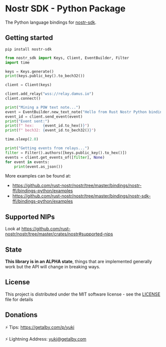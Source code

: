 # Nostr SDK - Python Package

The Python language bindings for [nostr-sdk](https://github.com/rust-nostr/nostr).

## Getting started

```shell
pip install nostr-sdk
```

```python
from nostr_sdk import Keys, Client, EventBuilder, Filter
import time

keys = Keys.generate()
print(keys.public_key().to_bech32())

client = Client(keys)

client.add_relay("wss://relay.damus.io")
client.connect()

print("Mining a POW text note...")
event = EventBuilder.new_text_note("Hello from Rust Nostr Python bindings!", []).to_pow_event(keys, 20)
event_id = client.send_event(event)
print("Event sent:")
print(f" hex:    {event_id.to_hex()}")
print(f" bech32: {event_id.to_bech32()}")

time.sleep(2.0)

print("Getting events from relays...")
filter = Filter().authors([keys.public_key().to_hex()])
events = client.get_events_of([filter], None)
for event in events:
    print(event.as_json())
```

More examples can be found at:

* https://github.com/rust-nostr/nostr/tree/master/bindings/nostr-ffi/bindings-python/examples
* https://github.com/rust-nostr/nostr/tree/master/bindings/nostr-sdk-ffi/bindings-python/examples

## Supported NIPs

Look at <https://github.com/rust-nostr/nostr/tree/master/crates/nostr#supported-nips>

## State

**This library is in an ALPHA state**, things that are implemented generally work but the API will change in breaking ways.

## License

This project is distributed under the MIT software license - see the [LICENSE](https://github.com/rust-nostr/nostr/tree/master/LICENSE) file for details

## Donations

⚡ Tips: <https://getalby.com/p/yuki>

⚡ Lightning Address: yuki@getalby.com